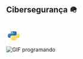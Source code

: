 ## Cibersegurança 🪖

<div style="display: inline_block"><br>
  <img align="center" alt="Python" height="30" width="40" src="https://raw.githubusercontent.com/devicons/devicon/master/icons/python/python-original.svg">
</div> 

![GIF programando](ezgif-2d3ddd640d75eb.gif)

